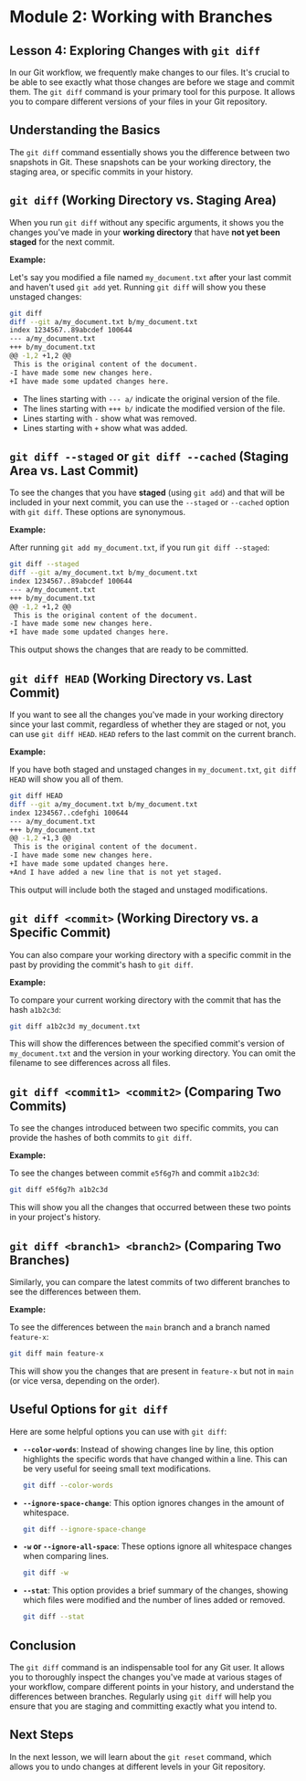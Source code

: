 # Module 2: Working with Branches

## Lesson 4: Exploring Changes with `git diff`

In our Git workflow, we frequently make changes to our files. It's crucial to be able to see exactly what those changes are before we stage and commit them. The `git diff` command is your primary tool for this purpose. It allows you to compare different versions of your files in your Git repository.

## Understanding the Basics

The `git diff` command essentially shows you the difference between two snapshots in Git. These snapshots can be your working directory, the staging area, or specific commits in your history.

## `git diff` (Working Directory vs. Staging Area)

When you run `git diff` without any specific arguments, it shows you the changes you've made in your **working directory** that have **not yet been staged** for the next commit.

**Example:**

Let's say you modified a file named `my_document.txt` after your last commit and haven't used `git add` yet. Running `git diff` will show you these unstaged changes:

```bash
git diff
diff --git a/my_document.txt b/my_document.txt
index 1234567..89abcdef 100644
--- a/my_document.txt
+++ b/my_document.txt
@@ -1,2 +1,2 @@
 This is the original content of the document.
-I have made some new changes here.
+I have made some updated changes here.
```

- The lines starting with `--- a/` indicate the original version of the file.
- The lines starting with `+++ b/` indicate the modified version of the file.
- Lines starting with `-` show what was removed.
- Lines starting with `+` show what was added.

## `git diff --staged` or `git diff --cached` (Staging Area vs. Last Commit)

To see the changes that you have **staged** (using `git add`) and that will be included in your next commit, you can use the `--staged` or `--cached` option with `git diff`. These options are synonymous.

**Example:**

After running `git add my_document.txt`, if you run `git diff --staged`:

```bash
git diff --staged
diff --git a/my_document.txt b/my_document.txt
index 1234567..89abcdef 100644
--- a/my_document.txt
+++ b/my_document.txt
@@ -1,2 +1,2 @@
 This is the original content of the document.
-I have made some new changes here.
+I have made some updated changes here.
```

This output shows the changes that are ready to be committed.

## `git diff HEAD` (Working Directory vs. Last Commit)

If you want to see all the changes you've made in your working directory since your last commit, regardless of whether they are staged or not, you can use `git diff HEAD`. `HEAD` refers to the last commit on the current branch.

**Example:**

If you have both staged and unstaged changes in `my_document.txt`, `git diff HEAD` will show you all of them.

```bash
git diff HEAD
diff --git a/my_document.txt b/my_document.txt
index 1234567..cdefghi 100644
--- a/my_document.txt
+++ b/my_document.txt
@@ -1,2 +1,3 @@
 This is the original content of the document.
-I have made some new changes here.
+I have made some updated changes here.
+And I have added a new line that is not yet staged.
```

This output will include both the staged and unstaged modifications.

## `git diff <commit>` (Working Directory vs. a Specific Commit)

You can also compare your working directory with a specific commit in the past by providing the commit's hash to `git diff`.

**Example:**

To compare your current working directory with the commit that has the hash `a1b2c3d`:

```bash
git diff a1b2c3d my_document.txt
```

This will show the differences between the specified commit's version of `my_document.txt` and the version in your working directory. You can omit the filename to see differences across all files.

## `git diff <commit1> <commit2>` (Comparing Two Commits)

To see the changes introduced between two specific commits, you can provide the hashes of both commits to `git diff`.

**Example:**

To see the changes between commit `e5f6g7h` and commit `a1b2c3d`:

```bash
git diff e5f6g7h a1b2c3d
```

This will show you all the changes that occurred between these two points in your project's history.

## `git diff <branch1> <branch2>` (Comparing Two Branches)

Similarly, you can compare the latest commits of two different branches to see the differences between them.

**Example:**

To see the differences between the `main` branch and a branch named `feature-x`:

```bash
git diff main feature-x
```

This will show you the changes that are present in `feature-x` but not in `main` (or vice versa, depending on the order).

## Useful Options for `git diff`

Here are some helpful options you can use with `git diff`:

- **`--color-words`**: Instead of showing changes line by line, this option highlights the specific words that have changed within a line. This can be very useful for seeing small text modifications.

  ```bash
  git diff --color-words
  ```

- **`--ignore-space-change`**: This option ignores changes in the amount of whitespace.

  ```bash
  git diff --ignore-space-change
  ```

- **`-w` or `--ignore-all-space`**: These options ignore all whitespace changes when comparing lines.

  ```bash
  git diff -w
  ```

- **`--stat`**: This option provides a brief summary of the changes, showing which files were modified and the number of lines added or removed.

  ```bash
  git diff --stat
  ```

## Conclusion

The `git diff` command is an indispensable tool for any Git user. It allows you to thoroughly inspect the changes you've made at various stages of your workflow, compare different points in your history, and understand the differences between branches. Regularly using `git diff` will help you ensure that you are staging and committing exactly what you intend to.

## Next Steps

In the next lesson, we will learn about the `git reset` command, which allows you to undo changes at different levels in your Git repository.

```

